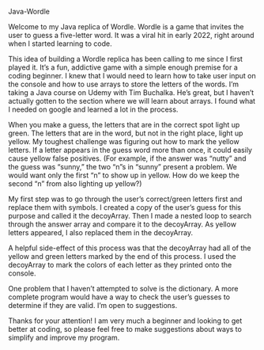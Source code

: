 Java-Wordle



Welcome to my Java replica of Wordle. Wordle is a game that invites the user to guess a five-letter word. It was a viral hit in early 2022, right around when I started learning to code.



This idea of building a Wordle replica has been calling to me since I first played it. It’s a fun, addictive game with a simple enough premise for a coding beginner. I knew that I would need to learn how to take user input on the console and how to use arrays to store the letters of the words. I’m taking a Java course on Udemy with Tim Buchalka. He’s great, but I haven’t actually gotten to the section where we will learn about arrays. I found what I needed on google and learned a lot in the process.



When you make a guess, the letters that are in the correct spot light up green. The letters that are in the word, but not in the right place, light up yellow. My toughest challenge was figuring out how to mark the yellow letters. If a letter appears in the guess word more than once, it could easily cause yellow false positives. (For example, if the answer was “nutty” and the guess was “sunny,” the two “n”s in “sunny” present a problem. We would want only the first “n” to show up in yellow. How do we keep the second “n” from also lighting up yellow?)



My first step was to go through the user’s correct/green letters first and replace them with symbols. I created a copy of the user’s guess for this purpose and called it the decoyArray. Then I made a nested loop to search through the answer array and compare it to the decoyArray. As yellow letters appeared, I also replaced them in the decoyArray.



A helpful side-effect of this process was that the decoyArray had all of the yellow and green letters marked by the end of this process. I used the decoyArray to mark the colors of each letter as they printed onto the console. 



One problem that I haven’t attempted to solve is the dictionary. A more complete program would have a way to check the user’s guesses to determine if they are valid. I’m open to suggestions.



Thanks for your attention! I am very much a beginner and looking to get better at coding, so please feel free to make suggestions about ways to simplify and improve my program.
